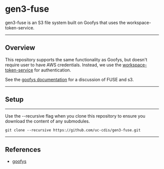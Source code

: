 # gen3-fuse


gen3-fuse is an S3 file system built on Goofys that uses the workspace-token-service. 

----
## Overview

This repository supports the same functionality as Goofys, but doesn't require user to have AWS credentials. Instead, we use the [workspace-token-service](https://github.com/uc-cdis/workspace-token-service) for authentication.

See the [goofys documentation](https://github.com/kahing/goofys) for a discussion of FUSE and s3. 

----

## Setup

----

Use the --recursive flag when you clone this repository to ensure you download the content of any submodules.

    git clone --recursive https://github.com/uc-cdis/gen3-fuse.git

----
## References
* [goofys](https://github.com/kahing/goofys)
